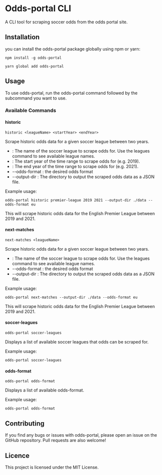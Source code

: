 # Odds-portal CLI
A CLI tool for scraping soccer odds from the odds portal site.

## Installation

you can install the odds-portal package globally using npm or yarn:

`npm install -g odds-portal`

`yarn global add odds-portal`

## Usage
To use odds-portal, run the odds-portal command followed by the subcommand you want to use.


### Available Commands

#### historic <leagueName> <startYear> <endYear>

`historic <leagueName> <startYear> <endYear>`

Scrape historic odds data for a given soccer league between two years.


* <leagueName>: The name of the soccer league to scrape odds for. Use the leagues command to see available league names.
* <startYear>: The start year of the time range to scrape odds for (e.g. 2019).
* <endYear>: The end year of the time range to scrape odds for (e.g. 2021).
* --odds-format <directory>: the desired odds format
* --output-dir <directory>: The directory to output the scraped odds data as a JSON file.


Example usage:

`odds-portal historic premier-league 2019 2021 --output-dir ./data --odds-format eu`

This will scrape historic odds data for the English Premier League between 2019 and 2021.

#### next-matches <leagueName> 

`next-matches <leagueName>`

Scrape historic odds data for a given soccer league between two years.


* <leagueName>: The name of the soccer league to scrape odds for. Use the leagues command to see available league names.
* --odds-format <directory>: the desired odds format
* --output-dir <directory>: The directory to output the scraped odds data as a JSON file.


Example usage:

`odds-portal next-matches --output-dir ./data --odds-format eu`

This will scrape historic odds data for the English Premier League between 2019 and 2021.

#### soccer-leagues

`odds-portal soccer-leagues` 

Displays a list of available soccer leagues that odds can be scraped for.

Example usage:

`odds-portal soccer-leagues`

#### odds-format

`odds-portal odds-format` 

Displays a list of available odds-format.

Example usage:

`odds-portal odds-format`
## Contributing

If you find any bugs or issues with odds-portal, please open an issue on the GitHub repository. Pull requests are also welcome!

## Licence

This project is licensed under the MIT License.
